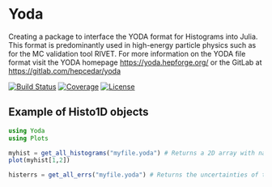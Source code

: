 # Yoda
Creating a package to interface the YODA format for Histograms into Julia. This format is predominantly used in high-energy particle physics such as for the MC validation tool RIVET. 
For more information on the YODA file format visit the YODA homepage https://yoda.hepforge.org/ or the GitLab at
https://gitlab.com/hepcedar/yoda

[![Build Status](https://github.com/salvolc/Yoda.jl/actions/workflows/CI.yml/badge.svg?branch=main)](https://github.com/salvolc/Yoda.jl/actions/workflows/CI.yml?query=branch%3Amain)
[![Coverage](https://codecov.io/gh/salvolc/Yoda.jl/branch/main/graph/badge.svg)](https://codecov.io/gh/salvolc/Yoda.jl)
[![License](http://img.shields.io/badge/license-MIT-brightgreen.svg?style=flat)](LICENSE.md)

## Example of Histo1D objects

```julia
using Yoda
using Plots

myhist = get_all_histograms("myfile.yoda") # Returns a 2D array with names and histograms
plot(myhist[1,2])

histerrs = get_all_errs("myfile.yoda") # Returns the uncertainties of the histograms as an array
```
